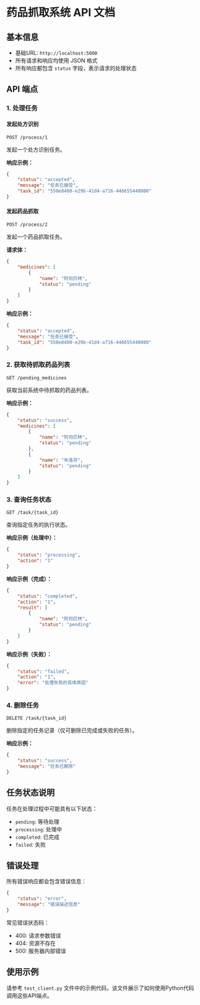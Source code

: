 # 药品抓取系统 API 文档

## 基本信息

- 基础URL: `http://localhost:5000`
- 所有请求和响应均使用 JSON 格式
- 所有响应都包含 `status` 字段，表示请求的处理状态

## API 端点

### 1. 处理任务

#### 发起处方识别

```http
POST /process/1
```

发起一个处方识别任务。

**响应示例：**
```json
{
    "status": "accepted",
    "message": "任务已接受",
    "task_id": "550e8400-e29b-41d4-a716-446655440000"
}
```

#### 发起药品抓取

```http
POST /process/2
```

发起一个药品抓取任务。

**请求体：**
```json
{
    "medicines": [
        {
            "name": "阿司匹林",
            "status": "pending"
        }
    ]
}
```

**响应示例：**
```json
{
    "status": "accepted",
    "message": "任务已接受",
    "task_id": "550e8400-e29b-41d4-a716-446655440000"
}
```

### 2. 获取待抓取药品列表

```http
GET /pending_medicines
```

获取当前系统中待抓取的药品列表。

**响应示例：**
```json
{
    "status": "success",
    "medicines": [
        {
            "name": "阿司匹林",
            "status": "pending"
        },
        {
            "name": "布洛芬",
            "status": "pending"
        }
    ]
}
```

### 3. 查询任务状态

```http
GET /task/{task_id}
```

查询指定任务的执行状态。

**响应示例（处理中）：**
```json
{
    "status": "processing",
    "action": "1"
}
```

**响应示例（完成）：**
```json
{
    "status": "completed",
    "action": "1",
    "result": [
        {
            "name": "阿司匹林",
            "status": "pending"
        }
    ]
}
```

**响应示例（失败）：**
```json
{
    "status": "failed",
    "action": "1",
    "error": "处理失败的具体原因"
}
```

### 4. 删除任务

```http
DELETE /task/{task_id}
```

删除指定的任务记录（仅可删除已完成或失败的任务）。

**响应示例：**
```json
{
    "status": "success",
    "message": "任务已删除"
}
```

## 任务状态说明

任务在处理过程中可能具有以下状态：

- `pending`: 等待处理
- `processing`: 处理中
- `completed`: 已完成
- `failed`: 失败

## 错误处理

所有错误响应都会包含错误信息：

```json
{
    "status": "error",
    "message": "错误描述信息"
}
```

常见错误状态码：
- 400: 请求参数错误
- 404: 资源不存在
- 500: 服务器内部错误

## 使用示例

请参考 `test_client.py` 文件中的示例代码，该文件展示了如何使用Python代码调用这些API端点。 